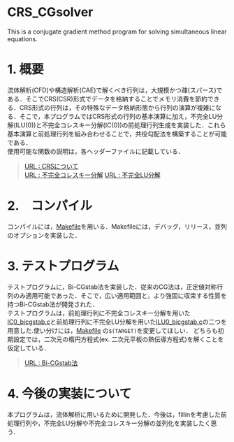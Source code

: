 # CRS_CGsolver
This is a conjugate gradient method program for solving simultaneous linear equations.

# 1. 概要
流体解析(CFD)や構造解析(CAE)で解くべき行列は，大規模かつ疎(スパース)である．そこでCRS(CSR)形式でデータを格納することでメモリ消費を節約できる．CRS形式の行列は，その特殊なデータ格納形態から行列の演算が複雑になる．そこで，本プログラムではCRS形式の行列の基本演算に加え，不完全LU分解(ILU(0))と不完全コレスキー分解(IC(0))の前処理行列生成を実装した．これら基本演算と前処理行列を組み合わせることで，共役勾配法を構築することが可能である．  
使用可能な関数の説明は，各ヘッダーファイルに記載している．  

>[URL : CRSについて](https://zenn.dev/hishinuma_t/books/sparse-matrix-and-vector-product/viewer/crs)  
>[URL : 不完全コレスキー分解](https://cattech-lab.com/science-tools/lecture-mini-preconditioned-matrix/#%E4%B8%8D%E5%AE%8C%E5%85%A8%E3%82%B3%E3%83%AC%E3%82%B9%E3%82%AD%E3%83%BC%E5%88%86%E8%A7%A3)
>[URL : 不完全LU分解](https://cattech-lab.com/science-tools/lecture-mini-preconditioned-matrix/#%E4%B8%8D%E5%AE%8C%E5%85%A8LU%E5%88%86%E8%A7%A3) 

# 2.　コンパイル
コンパイルには，[Makefile](./CRS/src/makefile)を用いる．Makefileには，デバッグ，リリース，並列のオプションを実装した．

# 3. テストプログラム
テストプログラムに，Bi-CGstab法を実装した．従来のCG法は，正定値対称行列のみ適用可能であった．そこで，広い適用範囲と，より強固に収束する性質を持つBi-CGstab法が開発された．  
テストプログラムは，前処理行列に不完全コレスキー分解を用いた[IC0_bicgstab.c](./CRS/src/IC0_bicgstab.c)と前処理行列に不完全LU分解を用いた[ILU0_bicgstab.c](./CRS/src/ILU0_bicgstab.c)の二つを用意した.使い分けには，[Makefile](./CRS/src/makefile) の``$(TARGET)``を変更してほしい．
どちらも初期設定では，二次元の楕円方程式(ex. 二次元平板の熱伝導方程式)を解くことを仮定している．

>[URL : Bi-CGstab法](https://www2.ccs.tsukuba.ac.jp/workshop/HPCseminar/2011/material/2011-04-linear-system.pdf)

# 4. 今後の実装について
本プログラムは，流体解析に用いるために開発した．今後は，fillinを考慮した前処理行列や，不完全LU分解や不完全コレスキー分解の並列化を実装したく思う．
